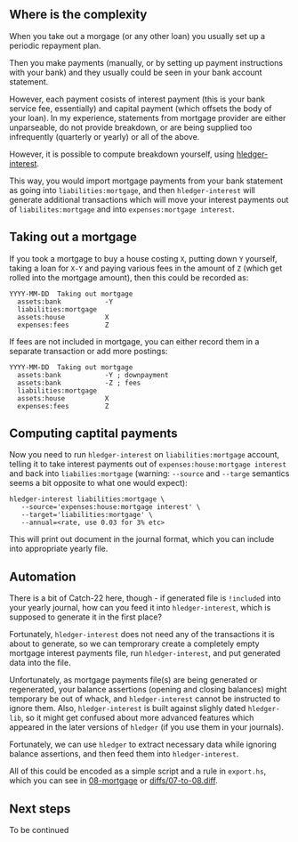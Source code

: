 ## Where is the complexity

When you take out a morgage (or any other loan) you usually set up a periodic repayment plan.

Then you make payments (manually, or by setting up payment instructions with your bank) and they
usually could be seen in your bank account statement.

However, each payment cosists of interest payment (this is your bank service fee, essentially) and capital payment (which offsets the body of your loan). In my experience, statements from mortgage provider are either unparseable, do not provide breakdown, or are being supplied too infrequently (quarterly or yearly) or all of the above.

However, it is possible to compute breakdown yourself, using [hledger-interest](http://hackage.haskell.org/package/hledger-interest).

This way, you would import mortgage payments from your bank statement as going into `liabilities:mortgage`, and then `hledger-interest` will generate  additional transactions which will move your interest payments out of `liabilites:mortgage` and into `expenses:mortgage interest`. 

## Taking out a mortgage

If you took a mortgage to buy a house costing `X`, putting down `Y` yourself, taking a loan for `X-Y` and paying various fees in the amount of `Z` (which get rolled into the mortgage amount), then this could be recorded as:
```
YYYY-MM-DD  Taking out mortgage
  assets:bank           -Y
  liabilities:mortgage
  assets:house          X
  expenses:fees         Z
```

If fees are not included in mortgage, you can either record them in a separate transaction or add more postings:
```
YYYY-MM-DD  Taking out mortgage
  assets:bank           -Y ; downpayment
  assets:bank           -Z ; fees
  liabilities:mortgage
  assets:house          X
  expenses:fees         Z
```

## Computing captital payments

Now you need to run `hledger-interest` on `liabilities:mortgage` account, telling it to take interest payments out of `expenses:house:mortgage interest` and back into `liabilies:mortgage` (warning: `--source` and `--targe` semantics seems a bit opposite to what one would expect):
```
hledger-interest liabilities:mortgage \
   --source='expenses:house:mortgage interest' \
   --target='liabilities:mortgage' \
   --annual=<rate, use 0.03 for 3% etc>
```

This will print out document in the journal format, which you can include into appropriate yearly file.

## Automation

There is a bit of Catch-22 here, though - if generated file is `!include`d into your yearly journal, how can you feed it into `hledger-interest`, which is supposed to generate it in the first place?

Fortunately, `hledger-interest` does not need any of the transactions it is about to generate, so we can temprorary create a completely empty mortgage interest payments file, run `hledger-interest`, and put generated data into the file.

Unfortunately, as mortgage payments file(s) are being generated or regenerated, your balance assertions (opening and closing balances) might temporary be out of whack, and `hledger-interest` cannot be instructed to ignore them.
Also, `hledger-interest` is built against slighly dated `hledger-lib`, so it might get confused about more advanced features which appeared in the later versions of `hledger` (if you use them in your journals).

Fortunately, we can use `hledger` to extract necessary data while ignoring balance assertions, and then feed them into `hledger-interest`. 

All of this could be encoded as a simple script and a rule in `export.hs`, which you can see in [08-mortgage](../tree/master/08-mortgage) or [diffs/07-to-08.diff](../tree/master/diffs/07-to-08.diff).

## Next steps

To be continued
